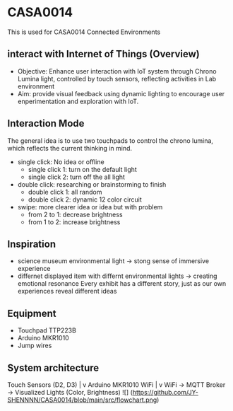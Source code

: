 # CASA0014
This is used for CASA0014 Connected Environments 
## interact with Internet of Things (Overview)
* Objective: Enhance user interaction with IoT system through Chrono Lumina light, controlled by touch sensors, reflecting activities in Lab environment
* Aim: provide visual feedback using dynamic lighting to encourage user enperimentation and exploration with IoT.

## Interaction Mode
The general idea is to use two touchpads to control the chrono lumina, which reflects the current thinking in mind.
* single click: No idea or offline
  - single click 1: turn on the default light
  - single click 2: turn off the all light
* double click: researching or brainstorming to finish
  - double click 1: all random
  - double click 2: dynamic 12 color circuit
* swipe: more clearer idea or idea but with problem
  - from 2 to 1: decrease brightness
  - from 1 to 2: increase brightness

## Inspiration
- science museum environmental light -> stong sense of immersive experience
- differnet displayed item with differnt environmental lights -> creating emotional resonance
Every exhibit has a different story, just as our own experiences reveal different ideas

## Equipment
* Touchpad TTP223B
* Arduino MKR1010
* Jump wires

## System architecture
Touch Sensors (D2, D3)
        |
        v
Arduino MKR1010 WiFi
        |
        v
WiFi -> MQTT Broker -> Visualized Lights (Color, Brightness)
![]
(https://github.com/JY-SHENNNN/CASA0014/blob/main/src/flowchart.png)
